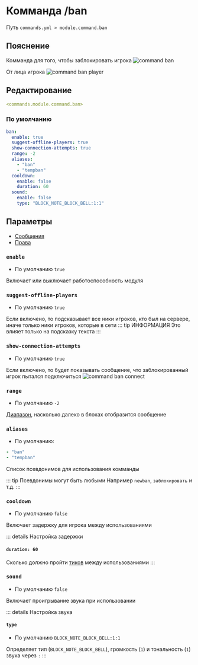 # Комманда /ban
Путь `commands.yml > module.command.ban`

## Пояснение
Комманда для того, чтобы заблокировать игрока
![command ban](/commandban.png)

От лица игрока
![command ban player](/commandbanplayer.png)

## Редактирование
```yaml
<commands.module.command.ban>
```

### По умолчанию
```yaml
ban:
  enable: true
  suggest-offline-players: true
  show-connection-attempts: true
  range: -2
  aliases:
    - "ban"
    - "tempban"
  cooldown:
    enable: false
    duration: 60
  sound:
    enable: false
    type: "BLOCK_NOTE_BLOCK_BELL:1:1"
```

## Параметры

- [Сообщения](/ru/messages/ru_ru/module/command/ban/)
- [Права](/ru/permissions/module/command/ban/)

### `enable`
- По умолчанию `true`

Включает или выключает работоспособность модуля

### `suggest-offline-players`
- По умолчанию `true`

Если включено, то подсказывает все ники игроков, кто был на сервере, иначе только ники игроков, которые в сети
::: tip ИНФОРМАЦИЯ
Это влияет только на подсказку текста
:::

### `show-connection-attempts`
- По умолчанию `true`

Если включено, то будет показывать сообщение, что заблокированный игрок пытался подключиться
![command ban connect](/commandbanconnect.png)

### `range`
- По умолчанию `-2`

[Диапазон](#виды-диапазонов), насколько далеко в блоках отобразится сообщение

### `aliases`
- По умолчанию:
```yaml
- "ban"
- "tempban"
```

Список псевдонимов для использования комманды

::: tip Псевдонимы могут быть любыми
Например `newban`, `заблокировать` и т.д.
:::

### `cooldown`
- По умолчанию `false`

Включает задержку для игрока между использованиями

::: details Настройка задержки
#### `duration: 60`

Сколько должно пройти [тиков](https://ru.minecraft.wiki/w/%D0%A2%D0%B0%D0%BA%D1%82) между использованиями
:::

### `sound`
- По умолчанию `false`

Включает проигрывание звука при использовании

::: details Настройка звука
#### `type`
- По умолчанию `BLOCK_NOTE_BLOCK_BELL:1:1`

Определяет тип (`BLOCK_NOTE_BLOCK_BELL`), громкость (`1`) и тональность (`1`) звука через `:`
:::

<!--@include: @/ru/parts/range.md-->